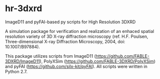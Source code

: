 # hr-3dxrd
ImageD11 and pyFAI-based py scripts for High Resolution 3DXRD

A simulation package for verification and realization of an enhaced spatial resolution 
variety of 3D X-ray diffraction microscopy (ref. H.F. Poulsen, Three-dimensional X-ray 
Diffraction Microscopy, 2004, doi: 10.1007/B97884).

This package utilizes scripts from ImageD11 (https://github.com/FABLE-3DXRD/ImageD11), 
PolyXSim (https://github.com/FABLE-3DXRD/PolyXSim) and pyFAI (https://github.com/silx-kit/pyFAI).
All scripts were written in Python 2.7. 

